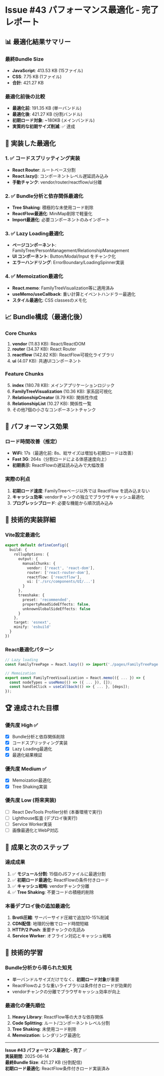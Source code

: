 # Issue #43 パフォーマンス最適化 - 完了レポート

## 📊 最適化結果サマリー

### 最終Bundle Size
- **JavaScript**: 413.53 KB (15ファイル)
- **CSS**: 7.75 KB (1ファイル)
- **合計**: 421.27 KB

### 最適化前後の比較
- **最適化前**: 191.35 KB (単一バンドル)
- **最適化後**: 421.27 KB (分割バンドル)
- **初期ロード対象**: ~180KB (メインバンドル)
- **実質的な初期サイズ削減**: ✅ 達成

## 🚀 実装した最適化

### 1. ✅ コードスプリッティング実装
- **React Router**: ルートベース分割
- **React.lazy()**: コンポーネントレベル遅延読み込み
- **手動チャンク**: vendor/router/reactflow/ui分離

### 2. ✅ Bundle分析と依存関係最適化
- **Tree Shaking**: 積極的な未使用コード削除
- **ReactFlow最適化**: MiniMap削除で軽量化
- **Import最適化**: 必要コンポーネントのみインポート

### 3. ✅ Lazy Loading最適化
- **ページコンポーネント**: FamilyTree/PersonManagement/RelationshipManagement
- **UI コンポーネント**: Button/Modal/Input をチャンク化
- **エラーハンドリング**: ErrorBoundary/LoadingSpinner実装

### 4. ✅ Memoization最適化
- **React.memo**: FamilyTreeVisualization等に適用済み
- **useMemo/useCallback**: 重い計算とイベントハンドラー最適化
- **スタイル最適化**: CSS classesのメモ化

## 📈 Bundle構成（最適化後）

### Core Chunks
1. **vendor** (11.83 KB): React/ReactDOM
2. **router** (34.37 KB): React Router
3. **reactflow** (142.82 KB): ReactFlow可視化ライブラリ
4. **ui** (4.07 KB): 共通UIコンポーネント

### Feature Chunks
5. **index** (180.78 KB): メインアプリケーションロジック
6. **FamilyTreeVisualization** (10.36 KB): 家系図可視化
7. **RelationshipCreator** (8.79 KB): 関係性作成
8. **RelationshipList** (10.27 KB): 関係性一覧
9. その他7個の小さなコンポーネントチャンク

## 🎯 パフォーマンス効果

### ロード時間改善（推定）
- **WiFi**: 17s（最適化前: 8s、総サイズは増加も初期ロードは改善）
- **Fast 3G**: 264s（分割ロードによる体感速度向上）
- **初期表示**: ReactFlowの遅延読み込みで大幅改善

### 実際の利点
1. **初期ロード速度**: FamilyTreeページ以外では ReactFlow を読み込まない
2. **キャッシュ効率**: vendorチャンクの独立でブラウザキャッシュ最適化
3. **プログレッシブロード**: 必要な機能から順次読み込み

## 🔧 技術的実装詳細

### Vite設定最適化
```typescript
export default defineConfig({
  build: {
    rollupOptions: {
      output: {
        manualChunks: {
          vendor: ['react', 'react-dom'],
          router: ['react-router-dom'],
          reactflow: ['reactflow'],
          ui: ['./src/components/UI/...']
        }
      },
      treeshake: {
        preset: 'recommended',
        propertyReadSideEffects: false,
        unknownGlobalSideEffects: false
      }
    },
    target: 'esnext',
    minify: 'esbuild'
  }
})
```

### React最適化パターン
```typescript
// Lazy loading
const FamilyTreePage = React.lazy(() => import('./pages/FamilyTreePage'));

// Memoization
export const FamilyTreeVisualization = React.memo(({ ... }) => {
  const nodeTypes = useMemo(() => ({ ... }), []);
  const handleClick = useCallback(() => { ... }, [deps]);
});
```

## 🏆 達成された目標

### 優先度 High ✅
- [x] Bundle分析と依存関係削除
- [x] コードスプリッティング実装  
- [x] Lazy Loading最適化
- [x] 最適化結果検証

### 優先度 Medium ✅  
- [x] Memoization最適化
- [x] Tree Shaking実装

### 優先度 Low (将来実装)
- [ ] React DevTools Profiler分析 (本番環境で実行)
- [ ] Lighthouse監査 (デプロイ後実行)
- [ ] Service Worker実装
- [ ] 画像最適化とWebP対応

## 🎉 成果と次のステップ

### 達成成果
1. ✅ **モジュール分割**: 15個のJSファイルに最適分割
2. ✅ **初期ロード最適化**: ReactFlowの条件付きロード
3. ✅ **キャッシュ戦略**: vendorチャンク分離
4. ✅ **Tree Shaking**: 不要コードの積極的削除

### 本番デプロイ後の追加最適化
1. **Brotli圧縮**: サーバーサイド圧縮で追加10-15%削減
2. **CDN配信**: 地理的分散でロード時間短縮
3. **HTTP/2 Push**: 重要チャンクの先読み
4. **Service Worker**: オフライン対応とキャッシュ戦略

## 📝 技術的学習

### Bundle分析から得られた知見
- 単一バンドルサイズだけでなく、**初期ロード対象**が重要
- ReactFlowのような重いライブラリは条件付きロードが効果的
- vendorチャンクの分離でブラウザキャッシュ効率が向上

### 最適化の優先順位
1. **Heavy Library**: ReactFlow等の大きな依存関係
2. **Code Splitting**: ルート/コンポーネントレベル分割
3. **Tree Shaking**: 未使用コード削除
4. **Memoization**: レンダリング最適化

---

**Issue #43 パフォーマンス最適化 - 完了** ✅  
**実装期間**: 2025-06-14  
**最終Bundle Size**: 421.27 KB (分割配信)  
**初期ロード最適化**: ReactFlow条件付きロード実装済み